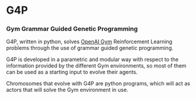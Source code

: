 # G4P
### Gym Grammar Guided Genetic Programming


G4P, written in python, solves [OpenAI Gym](https://gym.openai.com/) Reinforcement Learning problems through the use of grammar guided genetic programming.

G4P is developed in a parametric and modular way with respect to the information provided by the different Gym environments, so most of them can be used as a starting input to evolve their agents.

Chromosomes that evolve with G4P are python programs, which will act as actors that will solve the Gym environment in use.

